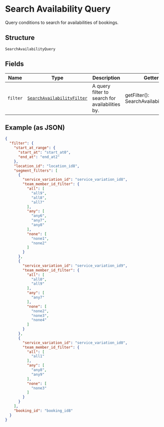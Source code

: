 
# Search Availability Query

Query conditions to search for availabilities of bookings.

## Structure

`SearchAvailabilityQuery`

## Fields

| Name | Type | Description | Getter | Setter |
|  --- | --- | --- | --- | --- |
| `filter` | [`SearchAvailabilityFilter`](/doc/models/search-availability-filter.md) | A query filter to search for availabilities by. | getFilter(): SearchAvailabilityFilter | setFilter(SearchAvailabilityFilter filter): void |

## Example (as JSON)

```json
{
  "filter": {
    "start_at_range": {
      "start_at": "start_at0",
      "end_at": "end_at2"
    },
    "location_id": "location_id8",
    "segment_filters": [
      {
        "service_variation_id": "service_variation_id8",
        "team_member_id_filter": {
          "all": [
            "all9",
            "all8",
            "all7"
          ],
          "any": [
            "any6",
            "any7",
            "any8"
          ],
          "none": [
            "none1",
            "none2"
          ]
        }
      },
      {
        "service_variation_id": "service_variation_id9",
        "team_member_id_filter": {
          "all": [
            "all0",
            "all9"
          ],
          "any": [
            "any7"
          ],
          "none": [
            "none2",
            "none3",
            "none4"
          ]
        }
      },
      {
        "service_variation_id": "service_variation_id0",
        "team_member_id_filter": {
          "all": [
            "all1"
          ],
          "any": [
            "any8",
            "any9"
          ],
          "none": [
            "none3"
          ]
        }
      }
    ],
    "booking_id": "booking_id8"
  }
}
```


